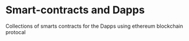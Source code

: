 # Smart-contracts and Dapps

Collections of smarts contracts for the Dapps using ethereum blockchain protocal
